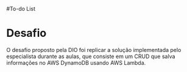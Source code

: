 #To-do List

# Desafio

O desafio proposto pela DIO foi replicar a solução implementada pelo especialista durante as aulas, que consiste em um CRUD que salva informações no AWS DynamoDB usando AWS Lambda.




